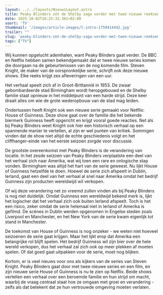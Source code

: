 ```yaml
---
layout: ../../layouts/NieuwsLayout.astro
title: Peaky Blinders zet de Shelby saga verder met twee nieuwe reeksen
date: 2025-10-02T16:25:33.301+02:00
soort: 'TV'
thumbnail: '/images/article-images/l-intro-1759414442.jpg'
trailer: ""
slug: 'peaky-blinders-zet-de-shelby-saga-verder-met-twee-nieuwe-reeksen'
tags: ["TV"]
---
```


Wij kunnen opgelucht ademhalen, want Peaky Blinders gaat verder. De BBC en
Netflix hebben samen bekendgemaakt dat er twee nieuwe series komen die doorgaan
na de gebeurtenissen van de nog komende film. Steven Knight, de maker van de
oorspronkelijke serie, schrijft ook deze nieuwe shows. Elke reeks krijgt zes
afleveringen van een uur.

Het verhaal speelt zich af in Groot-Brittannië in 1953. De zwaar gebombardeerde
stad Birmingham wordt heropgebouwd en de Shelby familie staat opnieuw in het
middelpunt van een harde strijd. Deze keer draait alles om wie de grote
wederopbouw van de stad mag leiden.

Ondertussen heeft Knight ook een nieuwe serie gemaakt voor Netflix: House of
Guinness. Deze show gaat over de familie die het bekende biermerk Guinness heeft
opgericht en krijgt vooral goede reacties. Net als bij Peaky Blinders weet
Knight ook hier een historisch verhaal op een spannende manier te vertellen, al
zijn er wel punten van kritiek. Sommigen vinden dat de show niet altijd de echte
geschiedenis volgt en het cliffhanger-einde van het eerste seizoen zorgde voor
discussie.

De grootste overeenkomst met Peaky Blinders is de verandering van locatie. In
het zesde seizoen van Peaky Blinders verplaatste een deel van het verhaal zich
naar Amerika, wat wij toen een rare en onlogische stap vonden. Birmingham was
altijd het hart van de serie geweest. Nu lijkt House of Guinness hetzelfde te
doen. Hoewel de serie zich afspeelt in Dublin, Ierland, gaat een deel van het
verhaal al snel naar Amerika omdat het bedrijf Guinness zijn producten
wereldwijd wil verkopen.

Of wij deze verandering net zo vreemd zullen vinden als bij Peaky Blinders is
nog niet duidelijk. Omdat Guinness een wereldwijd bekend merk is, lijkt het
logischer dat het verhaal zich ook buiten Ierland afspeelt. Toch is het een
risico, zeker omdat de serie helemaal niet in Ierland of Amerika is gefilmd. De
scènes in Dublin werden opgenomen in Engelse steden zoals Liverpool en
Manchester, en het New York van de serie kwam eigenlijk tot stand in Manchester.

De toekomst van House of Guinness is nog onzeker - we weten niet hoeveel
seizoenen de serie gaat krijgen. Maar het lijkt erop dat Amerika een belangrijke
rol blijft spelen. Het bedrijf Guinness wil zijn bier over de hele wereld
verkopen, dus het verhaal zal zich ook op meer plekken af moeten spelen. Of dat
goed gaat uitpakken voor de serie, moet nog blijken.

Kortom, er is veel nieuws voor ons als kijkers van de series van Steven Knight.
Peaky Blinders gaat door met twee nieuwe series en een film, en zijn nieuwe
serie House of Guinness is nu te zien op Netflix. Beide shows vertellen een
verhaal over een beroemde familie en hun strijd om macht, waarbij de vraag
centraal staat hoe ze omgaan met groei en verandering - zelfs als dat betekent
dat ze hun vertrouwde omgeving moeten verlaten.